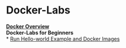 # Docker-Labs
 
 **[Docker Overview](Overview/overview.md)**<br />
 **Docker-Labs for Beginners**<br />
     * [Run Hello-world Example and Docker Images](Docker-Beginners/beginners.md)
